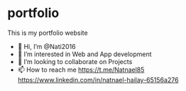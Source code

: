 # portfolio
This is my portfolio website
- 👋 Hi, I’m @Nati2016
- 👀 I’m interested in Web and App development
- 💞️ I’m looking to collaborate on Projects
- 📫 How to reach me https://t.me/Natnael85
                      https://www.linkedin.com/in/natnael-hailay-65156a276

<!---
Nati2016/Nati2016 is a ✨ special ✨ repository because its `README.md` (this file) appears on your GitHub profile.
You can click the Preview link to take a look at your changes.
--->

